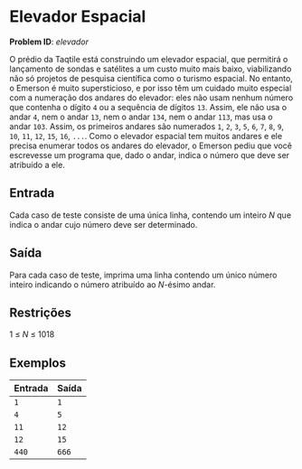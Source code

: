# Elevador Espacial
__Problem ID__: _elevador_

O prédio da Taqtile está construindo um elevador espacial, que permitirá o lançamento de sondas e satélites a um custo muito mais baixo, viabilizando não só projetos de pesquisa científica como o turismo espacial. No entanto, o Emerson é muito supersticioso, e por isso têm um cuidado muito especial com a numeração dos andares do elevador: eles não usam nenhum número que contenha o dígito `4` ou a sequência de dígitos `13`. Assim, ele não usa o andar `4`, nem o andar `13`, nem o andar `134`, nem o andar `113`, mas usa o andar `103`. Assim, os primeiros andares são numerados `1`, `2`, `3`, `5`, `6`, `7`, `8`, `9`, `10`, `11`, `12`, `15`, `16`, `...`. Como o elevador espacial tem muitos andares e ele precisa enumerar todos os andares do elevador, o Emerson pediu que você escrevesse um programa que, dado o andar, indica o número que deve ser atribuído a ele.

## Entrada
Cada caso de teste consiste de uma única linha, contendo um inteiro _N_ que indica o andar cujo número deve ser determinado.

## Saída
Para cada caso de teste, imprima uma linha contendo um único número inteiro indicando o número atribuído ao _N_-ésimo andar.

## Restrições
1 &le; _N_ &le; 1018

## Exemplos
| Entrada | Saída |
| --- | --- |
| `1` | `1` |
| `4` | `5` |
| `11` | `12` |
| `12` | `15` |
| `440` | `666` |
